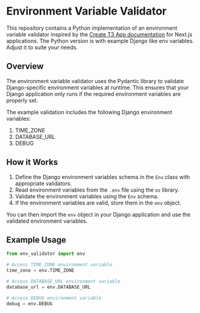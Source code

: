 # Environment Variable Validator

This repository contains a Python implementation of an environment variable validator inspired by the [Create T3 App documentation](https://create.t3.gg/en/usage/env-variables) for Next.js applications. The Python version is with example Django like env variables. Adjust it to suite your needs.

## Overview

The environment variable validator uses the Pydantic library to validate Django-specific environment variables at runtime. This ensures that your Django application only runs if the required environment variables are properly set.

The example validation includes the following Django environment variables:

1. TIME_ZONE
2. DATABASE_URL
3. DEBUG

## How it Works

1. Define the Django environment variables schema in the `Env` class with appropriate validators.
2. Read environment variables from the `.env` file using the `os` library.
3. Validate the environment variables using the `Env` schema.
4. If the environment variables are valid, store them in the `env` object.

You can then import the `env` object in your Django application and use the validated environment variables.

## Example Usage

```python
from env_validator import env

# Access TIME_ZONE environment variable
time_zone = env.TIME_ZONE

# Access DATABASE_URL environment variable
database_url = env.DATABASE_URL

# Access DEBUG environment variable
debug = env.DEBUG
```
